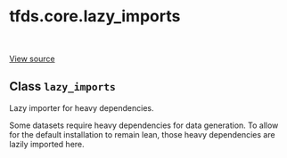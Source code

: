 <div itemscope itemtype="http://developers.google.com/ReferenceObject">
<meta itemprop="name" content="tfds.core.lazy_imports" />
<meta itemprop="path" content="Stable" />
</div>

# tfds.core.lazy_imports

<!-- Insert buttons and diff -->

<table class="tfo-notebook-buttons tfo-api" align="left">
</table>

<a target="_blank" href="https://github.com/tensorflow/datasets/tree/master/tensorflow_datasets/core/lazy_imports_lib.py">View
source</a>

<!-- Equality marker -->
## Class `lazy_imports`

Lazy importer for heavy dependencies.

<!-- Placeholder for "Used in" -->

Some datasets require heavy dependencies for data generation. To allow for
the default installation to remain lean, those heavy dependencies are
lazily imported here.
